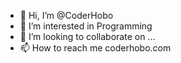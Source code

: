 - 👋 Hi, I’m @CoderHobo
- 👀 I’m interested in Programming
- 💞️ I’m looking to collaborate on ...
- 📫 How to reach me coderhobo.com

<!---
CoderHobo/CoderHobo is a ✨ special ✨ repository because its `README.md` (this file) appears on your GitHub profile.
You can click the Preview link to take a look at your changes.
--->
